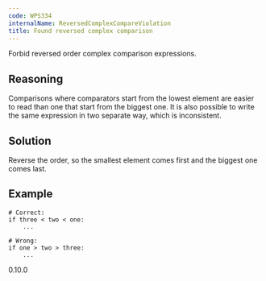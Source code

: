 ```yaml
---
code: WPS334
internalName: ReversedComplexCompareViolation
title: Found reversed complex comparison
---
```


Forbid reversed order complex comparison expressions.

## Reasoning
Comparisons where comparators start from the lowest element are
easier to read than one that start from the biggest one. It is also
possible to write the same expression in two separate way, which is
inconsistent.

## Solution
Reverse the order, so the smallest element comes first and the
biggest one comes last.

## Example

    # Correct:
    if three < two < one:
        ...
    
    # Wrong:
    if one > two > three:
        ...

<div class="versionadded">

0.10.0

</div>